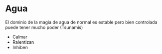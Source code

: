 # Agua

El dominio de la magia de agua de normal es estable pero bien controlada puede tener mucho poder (Tsunamis)

- Calmar
- Ralentizan
- Inhiben
